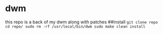 # dwm
this repo is a back of my dwm along with patches
##install
`git clone repo
cd repo/
sudo rm -rf /usr/local/bin/dwm
sudo make clean install`
